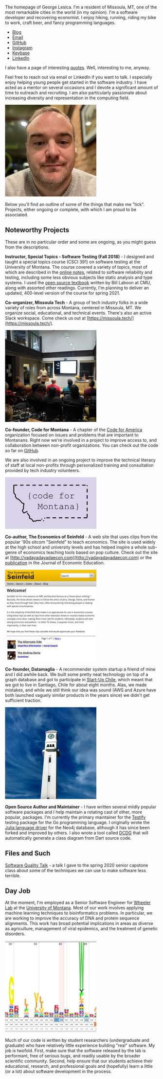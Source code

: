 The homepage of George Lesica. I'm a resident of Missoula, MT, one of the most
remarkable cities in the world (in my opinion). I'm a software developer and
recovering economist. I enjoy hiking, running, riding my bike to work, craft
beer, and fancy programming languages.

  - [Blog](http://goto10line.net)
  - [Email](mailto:george@lesica.com)
  - [GitHub](https://github.com/glesica)
  - [Instagram](https://www.instagram.com/georgelesica)
  - [Keybase](https://keybase.io/glesica)
  - [LinkedIn](https://www.linkedin.com/in/george-lesica)

I also have a page of interesting [quotes](quotes.html). Well, interesting to
me, anyway.

Feel free to reach out via email or LinkedIn if you want to talk. I especially
enjoy helping young people get started in the software industry. I have acted as
a mentor on several occasions and I devote a significant amount of time to
outreach and recruiting. I am also particularly passionate about increasing
diversity and representation in the computing field.

![Self portrait looking quizzical](headshot.jpg)

Below you'll find an outline of some of the things that make me "tick".
Projects, either ongoing or complete, with which I am proud to be associated.

## Noteworthy Projects

These are in no particular order and some are ongoing, as you might guess from
the descriptions.

**Instructor, Special Topics - Software Testing (Fall 2018)** - I designed and taught a special
topics course (CSCI 391) on software testing at the University of Montana. The course covered a
variety of topics, most of which are described in the [online
notes](https://sites.google.com/view/csci391-software-testing/home), related to software reliability
and testing, including some less obvious subjects like static analysis and type systems. I used the
[open source textbook](https://github.com/laboon/ebook) written by Bill Laboon at CMU, along with
assorted other readings. Currently, I'm planning to deliver an updated, 400-level version of the
course for spring 2021.

**Co-organizer, Missoula Tech** - A group of tech industry folks in a wide variety of roles from
across Montana, centered in Missoula, MT. We organize social, educational, and technical events.
There's also an active Slack workspace. Come check us out at
[https://missoula.tech/](https://missoula.tech/).

![A Missoula Tech meetup](missoula-tech.jpg)

**Co-founder, Code for Montana** - A chapter of the [Code for
America](https://www.codeforamerica.org/) organization focused on issues and problems that are
important to Montanans. Right now we're involved in a project to improve access to, and collaboration
between non-profit organizations. You can check out the code so far on [GitHub](https://github.com/code-for-montana/nonprofit-data/).

We are also involved in an ongoing project to improve the
technical literacy of staff at local non-profits through personalized training and consultation
provided by tech industry volunteers.

![Code for Montana](code-for-montana.jpg)

**Co-author, The Economics of Seinfeld** - A web site that uses clips from the popular '90s sitcom
"Seinfeld" to teach economics. The site is used widely at the high school and university levels and
has helped inspire a whole sub-genre of economics teaching tools based on pop culture. Check out
the site at [http://yadayadayadaecon.com](http://yadayadayadaecon.com) or the
[publication](https://econpapers.repec.org/article/tafjeduce/v_3a42_3ay_3a2011_3ai_3a3_3ap_3a317-318.htm)
in the Journal of Economic Education.

![The Economics of Seinfeld](seinfeld.jpg)

**Co-founder, Datamaglia** - A recommender system startup a friend of mine and I did awhile back. We
built some pretty neat technology on top of a graph database and got to participate in [Start-Up
Chile](https://www.startupchile.org), which meant that we got to live in Santiago, Chile for about
eight months. Alas, we made mistakes, and while we still think our idea was sound (AWS and Azure
have both launched vaguely similar products in the years since) we didn't get sufficient traction.

![At the university in Concepcion, Chile](concepcion.jpg)

**Open Source Author and Maintainer** - I have written several mildly popular software packages and
I help maintain a rotating cast of other, more popular, packages. I'm currently the primary
maintainer for the [Testify](https://github.com/stretchr/testify/) testing package for the Go
programming language. I originally wrote the [Julia language
driver](https://github.com/glesica/neo4j.jl) for the Neo4j database, although it has since been
forked and improved by others. I also wrote a tool called
[DCDG](https://github.com/glesica/dcdg.dart) that will automatically generate a class diagram from
Dart source code.

## Files and Such

[Software Quality Talk](files/software-quality-talk-spring-2020.pdf) - a talk I
gave to the spring 2020 senior capstone class about some of the techniques we
can use to make software less terrible.

## Day Job

At the moment, I'm employed as a Senior Software Engineer for [Wheeler
Lab](http://wheelerlab.org) at the [University of Montana](http://www.umt.edu).
Most of our work involves applying machine learning techniques to bioinformatics
problems.  In particular, we are working to improve the accuracy of DNA and
protein sequence alignments. This work has broad potential implications in areas
as diverse as agriculture, management of viral epidemics, and the treatment of
genetic disorders.

![An example model visualization](alignment.jpg)

Much of our code is written by student researchers (undergraduate and graduate)
who have relatively little experience building "real" software. My job is
twofold. First, make sure that the software released by the lab is performant,
free of serious bugs, and readily usable by the broader scientific community.
Second, help ensure that our students achieve their educational, research, and
professional goals and (hopefully) learn a little (or a lot) about software
development in the process.

